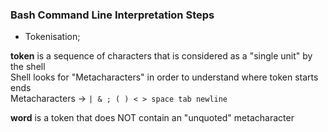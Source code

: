 ### Bash Command Line Interpretation Steps

- Tokenisation;

**token** is a sequence of characters that is considered as a "single unit" by the shell <br>
Shell looks for "Metacharacters" in order to understand where token starts ends <br>
Metacharacters -> ```| & ; ( ) < > space tab newline``` <br>

**word** is a token that does NOT contain an "unquoted" metacharacter
